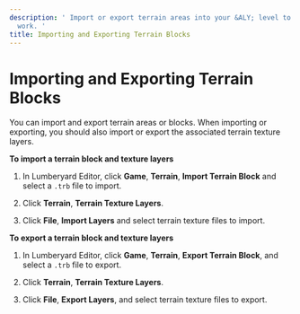 ```yaml
---
description: ' Import or export terrain areas into your &ALY; level to save time and
  work. '
title: Importing and Exporting Terrain Blocks
---
```

# Importing and Exporting Terrain Blocks<a name="terrain-import"></a>

You can import and export terrain areas or blocks\. When importing or exporting, you should also import or export the associated terrain texture layers\.

**To import a terrain block and texture layers**

1. In Lumberyard Editor, click **Game**, **Terrain**, **Import Terrain Block** and select a `.trb` file to import\.

1. Click **Terrain**, **Terrain Texture Layers**\.

1. Click **File**, **Import Layers** and select terrain texture files to import\.

**To export a terrain block and texture layers**

1. In Lumberyard Editor, click **Game**, **Terrain**, **Export Terrain Block**, and select a `.trb` file to export\.

1. Click **Terrain**, **Terrain Texture Layers**\.

1. Click **File**, **Export Layers**, and select terrain texture files to export\.